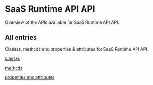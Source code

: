 [
This is a templated file. Adding content to this file may result in it being
reverted. Instead, if you want to place additional content, create an
"overview_content.md" file in `docs/` directory. The Sphinx tool will
pick up on the content and merge the content.
]: #

# SaaS Runtime API API

Overview of the APIs available for SaaS Runtime API API.

## All entries

Classes, methods and properties & attributes for
SaaS Runtime API API.

[classes](https://cloud.google.com/python/docs/reference/google-cloud-saasplatform-saasservicemgmt/latest/summary_class.html)

[methods](https://cloud.google.com/python/docs/reference/google-cloud-saasplatform-saasservicemgmt/latest/summary_method.html)

[properties and
attributes](https://cloud.google.com/python/docs/reference/google-cloud-saasplatform-saasservicemgmt/latest/summary_property.html)
